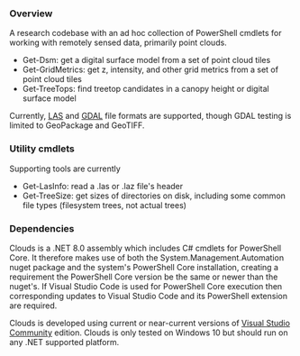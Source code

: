 ﻿### Overview
A research codebase with an ad hoc collection of PowerShell cmdlets for working with remotely sensed data, primarily point clouds.

- Get-Dsm: get a digital surface model from a set of point cloud tiles
- Get-GridMetrics: get z, intensity, and other grid metrics from a set of point cloud tiles
- Get-TreeTops: find treetop candidates in a canopy height or digital surface model

Currently, [LAS](https://www.asprs.org/divisions-committees/lidar-division/laser-las-file-format-exchange-activities) and [GDAL](https://gdal.org/)
file formats are supported, though GDAL testing is limited to GeoPackage and GeoTIFF.

### Utility cmdlets
Supporting tools are currently

- Get-LasInfo: read a .las or .laz file's header
- Get-TreeSize: get sizes of directories on disk, including some common file types (filesystem trees, not actual trees)

### Dependencies
Clouds is a .NET 8.0 assembly which includes C# cmdlets for PowerShell Core. It therefore makes use of both the System.Management.Automation
nuget package and the system's PowerShell Core installation, creating a requirement the PowerShell Core version be the same or newer than 
the nuget's. If Visual Studio Code is used for PowerShell Core execution then corresponding updates to Visual Studio Code and its PowerShell 
extension are required.

Clouds is developed using current or near-current versions of [Visual Studio Community](https://visualstudio.microsoft.com/downloads/) 
edition. Clouds is only tested on Windows 10 but should run on any .NET supported platform.